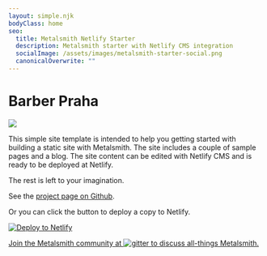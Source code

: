 ```yaml
---
layout: simple.njk
bodyClass: home
seo:
  title: Metalsmith Netlify Starter
  description: Metalsmith starter with Netlify CMS integration
  socialImage: /assets/images/metalsmith-starter-social.png
  canonicalOverwrite: ""
---
```

# Barber Praha

![](/assets/images/hammer-anvil-blacksmith.png)

This simple site template is intended to help you getting started with building a static site with Metalsmith. The site includes a couple of sample pages and a blog. The site content can be edited with Netlify CMS and is ready to be deployed at Netlify.

The rest is left to your imagination.

See the [project page on Github](https://github.com/wernerglinka/metalsmith-netlify-starter).

Or you can click the button to deploy a copy to Netlify.

[![Deploy to Netlify](https://www.netlify.com/img/deploy/button.svg#netlify-button)](https://app.netlify.com/start/deploy?repository=https://github.com/wernerglinka/metalsmith-netlify-starter)

<a class="gitter-invite" href="https://gitter.im/metalsmith/community" target="_blank" rel="noopener noreferrer">
<p>Join the Metalsmith community at <img src="/assets/images/gitter.png" alt="gitter" /> to discuss all-things Metalsmith.</p>
</a>